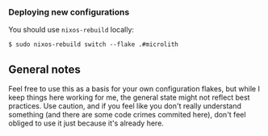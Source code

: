 ### Deploying new configurations
You should use `nixos-rebuild` locally:
```
$ sudo nixos-rebuild switch --flake .#microlith
```

## General notes
Feel free to use this as a basis for your own configuration flakes, but while I
keep things here working for me, the general state might not reflect best
practices. Use caution, and if you feel like you don't really understand
something (and there are some code crimes commited here), don't feel obliged to
use it just because it's already here.
